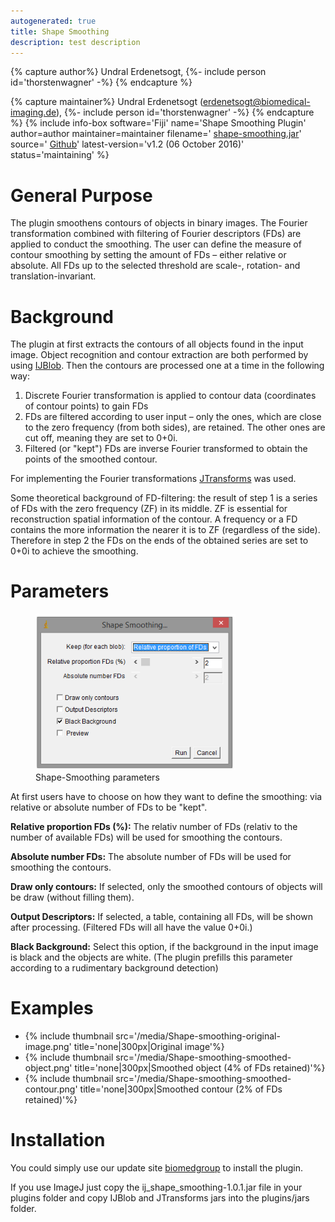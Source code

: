 ```yaml
---
autogenerated: true
title: Shape Smoothing
description: test description
---
```



{% capture author%}
Undral Erdenetsogt, {%- include person id='thorstenwagner' -%}
{% endcapture %}

{% capture maintainer%}
Undral Erdenetsogt (erdenetsogt@biomedical-imaging.de), {%- include person id='thorstenwagner' -%}
{% endcapture %}
{% include info-box software='Fiji' name='Shape Smoothing Plugin' author=author maintainer=maintainer filename=' [shape-smoothing.jar](https://github.com/thorstenwagner/ij-shape-smoothing/releases/latest)' source=' [Github](https://github.com/thorstenwagner/ij-shape-smoothing)' latest-version='v1.2 (06 October 2016)' status='maintaining' %}

General Purpose
===============

The plugin smoothens contours of objects in binary images. The Fourier transformation combined with filtering of Fourier descriptors (FDs) are applied to conduct the smoothing. The user can define the measure of contour smoothing by setting the amount of FDs – either relative or absolute. All FDs up to the selected threshold are scale-, rotation- and translation-invariant.

Background
==========

The plugin at first extracts the contours of all objects found in the input image. Object recognition and contour extraction are both performed by using [IJBlob](https://github.com/thorstenwagner/ij-blob). Then the contours are processed one at a time in the following way:

1.  Discrete Fourier transformation is applied to contour data (coordinates of contour points) to gain FDs
2.  FDs are filtered according to user input – only the ones, which are close to the zero frequency (from both sides), are retained. The other ones are cut off, meaning they are set to 0+0i.
3.  Filtered (or "kept") FDs are inverse Fourier transformed to obtain the points of the smoothed contour.

For implementing the Fourier transformations [JTransforms](https://github.com/wendykierp/JTransforms) was used.

Some theoretical background of FD-filtering: the result of step 1 is a series of FDs with the zero frequency (ZF) in its middle. ZF is essential for reconstruction spatial information of the contour. A frequency or a FD contains the more information the nearer it is to ZF (regardless of the side). Therefore in step 2 the FDs on the ends of the obtained series are set to 0+0i to achieve the smoothing.

Parameters
==========

<figure><img src="/media/Shape smoothing GUI.png" title="Shape-Smoothing parameters" width="320" alt="Shape-Smoothing parameters" /><figcaption aria-hidden="true">Shape-Smoothing parameters</figcaption></figure>

At first users have to choose on how they want to define the smoothing: via relative or absolute number of FDs to be "kept".

**Relative proportion FDs (%):** The relativ number of FDs (relativ to the number of available FDs) will be used for smoothing the contours.

**Absolute number FDs:** The absolute number of FDs will be used for smoothing the contours.

**Draw only contours:** If selected, only the smoothed contours of objects will be draw (without filling them).

**Output Descriptors:** If selected, a table, containing all FDs, will be shown after processing. (Filtered FDs will all have the value 0+0i.)

**Black Background:** Select this option, if the background in the input image is black and the objects are white. (The plugin prefills this parameter according to a rudimentary background detection)

Examples
========

<div>

-   {% include thumbnail src='/media/Shape-smoothing-original-image.png' title='none\|300px\|Original image'%}
-   {% include thumbnail src='/media/Shape-smoothing-smoothed-object.png' title='none\|300px\|Smoothed object (4% of FDs retained)'%}
-   {% include thumbnail src='/media/Shape-smoothing-smoothed-contour.png' title='none\|300px\|Smoothed contour (2% of FDs retained)'%}

</div>

Installation
============

You could simply use our update site [biomedgroup](http://sites.imagej.net/Biomedgroup) to install the plugin.

If you use ImageJ just copy the ij\_shape\_smoothing-1.0.1.jar file in your plugins folder and copy IJBlob and JTransforms jars into the plugins/jars folder.

